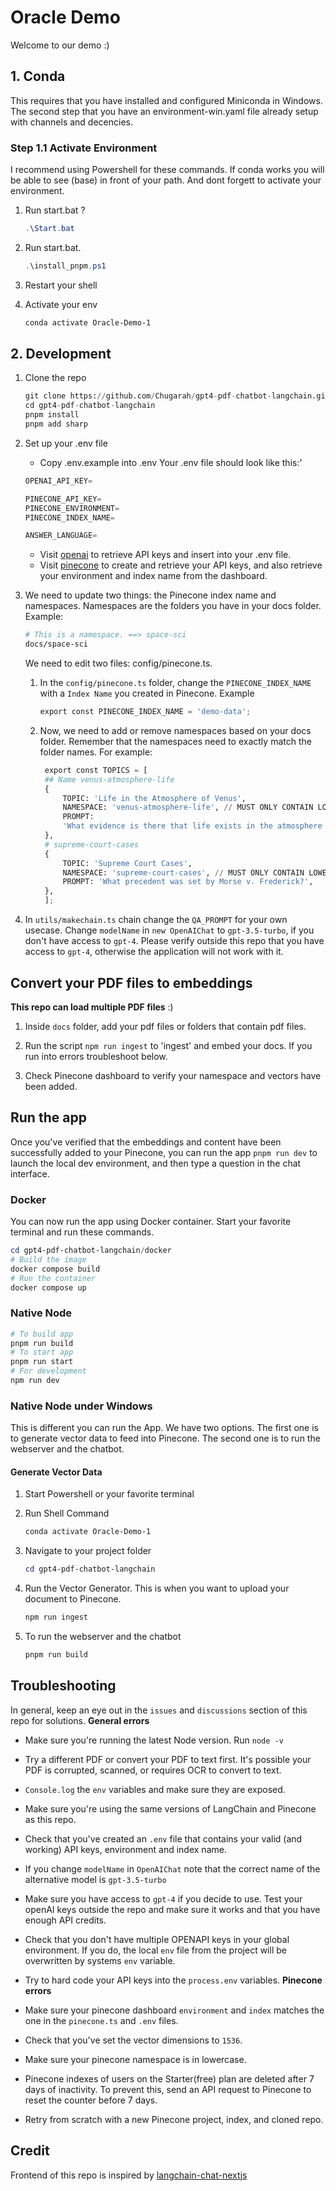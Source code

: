 # Oracle Demo

Welcome to our demo :)

## 1. Conda

This requires that you have installed and configured Miniconda in Windows.
The second step that you have an environment-win.yaml file already setup with channels and decencies.

### Step 1.1 Activate Environment
I recommend using Powershell for these commands.
If conda works you will be able to see (base) in front of your path.
And dont forgett to activate your environment.

1. Run start.bat ?

    ```powershell
    .\Start.bat
    ```

2. Run start.bat.

    ```powershell
    .\install_pnpm.ps1
    ```

3. Restart your shell
4. Activate your env

    ```powershell
    conda activate Oracle-Demo-1
    ```

## 2. Development

1. Clone the repo

    ```python
    git clone https://github.com/Chugarah/gpt4-pdf-chatbot-langchain.git
    cd gpt4-pdf-chatbot-langchain
    pnpm install
    pnpm add sharp
    ```

2. Set up your .env file
   * Copy .env.example into .env Your .env file should look like this:'

    ```python
    OPENAI_API_KEY=

    PINECONE_API_KEY=
    PINECONE_ENVIRONMENT=
    PINECONE_INDEX_NAME=

    ANSWER_LANGUAGE=
    ```

   * Visit [openai](https://help.openai.com/en/articles/4936850-where-do-i-find-my-secret-api-key) to retrieve API keys and insert into your .env file.
   * Visit [pinecone](https://www.pinecone.io/) to create and retrieve your API keys, and also retrieve your environment and index name from the dashboard.


3. We need to update two things: the Pinecone index name and namespaces. Namespaces are the folders you have in your docs folder.
Example:

    ```Bash
    # This is a namespace. ==> space-sci 
    docs/space-sci 
    ```

    We need to edit two files: config/pinecone.ts.

   1. In the `config/pinecone.ts` folder, change the `PINECONE_INDEX_NAME` with a `Index Name` you created in Pinecone. Example

       ```python
       export const PINECONE_INDEX_NAME = 'demo-data';
       ```

   2. Now, we need to add or remove namespaces based on your docs folder. Remember that the namespaces need to exactly match the folder names. For example:

       ```python
        export const TOPICS = [
        ## Name venus-atmosphere-life
        {
            TOPIC: 'Life in the Atmosphere of Venus',
            NAMESPACE: 'venus-atmosphere-life', // MUST ONLY CONTAIN LOWER CASE LETTERS A-Z AND HYPHENS
            PROMPT:
            'What evidence is there that life exists in the atmosphere of Venus?',
        },
        # supreme-court-cases
        {
            TOPIC: 'Supreme Court Cases',
            NAMESPACE: 'supreme-court-cases', // MUST ONLY CONTAIN LOWER CASE LETTERS A-Z AND HYPHENS
            PROMPT: 'What precedent was set by Morse v. Frederick?',
        },
        ];
       ```

4. In `utils/makechain.ts` chain change the `QA_PROMPT` for your own usecase. Change `modelName` in `new OpenAIChat` to `gpt-3.5-turbo`, if you don't have access to `gpt-4`. Please verify outside this repo that you have access to `gpt-4`, otherwise the application will not work with it.

## Convert your PDF files to embeddings

**This repo can load multiple PDF files** :)

1. Inside `docs` folder, add your pdf files or folders that contain pdf files.

2. Run the script `npm run ingest` to 'ingest' and embed your docs. If you run into errors troubleshoot below.

3. Check Pinecone dashboard to verify your namespace and vectors have been added.

## Run the app

Once you've verified that the embeddings and content have been successfully added to your Pinecone, you can run the app `pnpm run dev` to launch the local dev environment, and then type a question in the chat interface.

### Docker

You can now run the app using Docker container. Start your favorite terminal and run these commands.

```powershell
cd gpt4-pdf-chatbot-langchain/docker
# Build the image
docker compose build
# Run the container
docker compose up
```

### Native Node

```python
# To build app
pnpm run build
# To start app
pnpm run start
# For development
npm run dev
```


### Native Node under Windows

This is different you can run the App. We have two options. The first
one is to generate vector data to feed into Pinecone. The second one is
to run the webserver and the chatbot.

#### Generate Vector Data

1. Start Powershell or your favorite terminal
2. Run Shell Command

    ```Powershell
    conda activate Oracle-Demo-1
    ```

3. Navigate to your project folder

    ```Powershell
    cd gpt4-pdf-chatbot-langchain
    ```

4. Run the Vector Generator. This is when you want to upload your document to Pinecone.

    ```Powershell
    npm run ingest
    ```

5. To run the webserver and the chatbot

    ```Powershell
    pnpm run build
    ```

## Troubleshooting

In general, keep an eye out in the `issues` and `discussions` section of this repo for solutions.
**General errors**

* Make sure you're running the latest Node version. Run `node -v`
* Try a different PDF or convert your PDF to text first. It's possible your PDF is corrupted, scanned, or requires OCR to convert to text.
* `Console.log` the `env` variables and make sure they are exposed.
* Make sure you're using the same versions of LangChain and Pinecone as this repo.
* Check that you've created an `.env` file that contains your valid (and working) API keys, environment and index name.
* If you change `modelName` in `OpenAIChat` note that the correct name of the alternative model is `gpt-3.5-turbo`
* Make sure you have access to `gpt-4` if you decide to use. Test your openAI keys outside the repo and make sure it works and that you have enough API credits.
* Check that you don't have multiple OPENAPI keys in your global environment. If you do, the local `env` file from the project will be overwritten by systems `env` variable.
* Try to hard code your API keys into the `process.env` variables.
**Pinecone errors**

* Make sure your pinecone dashboard `environment` and `index` matches the one in the `pinecone.ts` and `.env` files.
* Check that you've set the vector dimensions to `1536`.
* Make sure your pinecone namespace is in lowercase.
* Pinecone indexes of users on the Starter(free) plan are deleted after 7 days of inactivity. To prevent this, send an API request to Pinecone to reset the counter before 7 days.
* Retry from scratch with a new Pinecone project, index, and cloned repo.

## Credit

Frontend of this repo is inspired by [langchain-chat-nextjs](https://github.com/zahidkhawaja/langchain-chat-nextjs)
